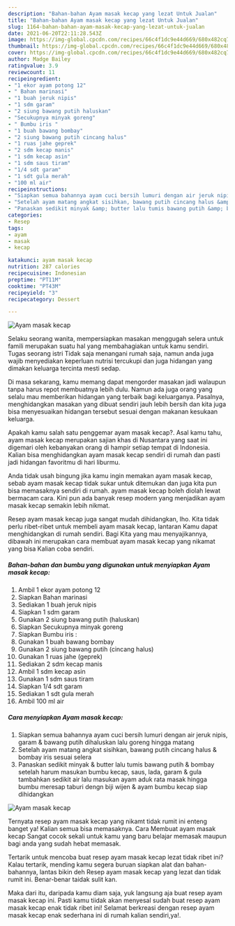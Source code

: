 ```yaml
---
description: "Bahan-bahan Ayam masak kecap yang lezat Untuk Jualan"
title: "Bahan-bahan Ayam masak kecap yang lezat Untuk Jualan"
slug: 1164-bahan-bahan-ayam-masak-kecap-yang-lezat-untuk-jualan
date: 2021-06-20T22:11:28.543Z
image: https://img-global.cpcdn.com/recipes/66c4f1dc9e44d669/680x482cq70/ayam-masak-kecap-foto-resep-utama.jpg
thumbnail: https://img-global.cpcdn.com/recipes/66c4f1dc9e44d669/680x482cq70/ayam-masak-kecap-foto-resep-utama.jpg
cover: https://img-global.cpcdn.com/recipes/66c4f1dc9e44d669/680x482cq70/ayam-masak-kecap-foto-resep-utama.jpg
author: Madge Bailey
ratingvalue: 3.9
reviewcount: 11
recipeingredient:
- "1 ekor ayam potong 12"
- " Bahan marinasi"
- "1 buah jeruk nipis"
- "1 sdm garam"
- "2 siung bawang putih haluskan"
- "Secukupnya minyak goreng"
- " Bumbu iris "
- "1 buah bawang bombay"
- "2 siung bawang putih cincang halus"
- "1 ruas jahe geprek"
- "2 sdm kecap manis"
- "1 sdm kecap asin"
- "1 sdm saus tiram"
- "1/4 sdt garam"
- "1 sdt gula merah"
- "100 ml air"
recipeinstructions:
- "Siapkan semua bahannya ayam cuci bersih lumuri dengan air jeruk nipis, garam &amp; bawang putih dihaluskan lalu goreng hingga matang"
- "Setelah ayam matang angkat sisihkan, bawang putih cincang halus &amp; bombay iris sesuai selera"
- "Panaskan sedikit minyak &amp; butter lalu tumis bawang putih &amp; bombay setelah harum masukan bumbu kecap, saus, lada, garam &amp; gula tambahkan sedikit air lalu masukan ayam aduk rata masak hingga bumbu meresap taburi dengn biji wijen &amp; ayam bumbu kecap siap dihidangkan"
categories:
- Resep
tags:
- ayam
- masak
- kecap

katakunci: ayam masak kecap 
nutrition: 287 calories
recipecuisine: Indonesian
preptime: "PT11M"
cooktime: "PT43M"
recipeyield: "3"
recipecategory: Dessert

---
```



![Ayam masak kecap](https://img-global.cpcdn.com/recipes/66c4f1dc9e44d669/680x482cq70/ayam-masak-kecap-foto-resep-utama.jpg)

Selaku seorang wanita, mempersiapkan masakan menggugah selera untuk famili merupakan suatu hal yang membahagiakan untuk kamu sendiri. Tugas seorang istri Tidak saja menangani rumah saja, namun anda juga wajib menyediakan keperluan nutrisi tercukupi dan juga hidangan yang dimakan keluarga tercinta mesti sedap.

Di masa  sekarang, kamu memang dapat mengorder masakan jadi walaupun tanpa harus repot membuatnya lebih dulu. Namun ada juga orang yang selalu mau memberikan hidangan yang terbaik bagi keluarganya. Pasalnya, menghidangkan masakan yang dibuat sendiri jauh lebih bersih dan kita juga bisa menyesuaikan hidangan tersebut sesuai dengan makanan kesukaan keluarga. 



Apakah kamu salah satu penggemar ayam masak kecap?. Asal kamu tahu, ayam masak kecap merupakan sajian khas di Nusantara yang saat ini digemari oleh kebanyakan orang di hampir setiap tempat di Indonesia. Kalian bisa menghidangkan ayam masak kecap sendiri di rumah dan pasti jadi hidangan favoritmu di hari liburmu.

Anda tidak usah bingung jika kamu ingin memakan ayam masak kecap, sebab ayam masak kecap tidak sukar untuk ditemukan dan juga kita pun bisa memasaknya sendiri di rumah. ayam masak kecap boleh diolah lewat bermacam cara. Kini pun ada banyak resep modern yang menjadikan ayam masak kecap semakin lebih nikmat.

Resep ayam masak kecap juga sangat mudah dihidangkan, lho. Kita tidak perlu ribet-ribet untuk membeli ayam masak kecap, lantaran Kamu dapat menghidangkan di rumah sendiri. Bagi Kita yang mau menyajikannya, dibawah ini merupakan cara membuat ayam masak kecap yang nikamat yang bisa Kalian coba sendiri.

<!--inarticleads1-->

##### Bahan-bahan dan bumbu yang digunakan untuk menyiapkan Ayam masak kecap:

1. Ambil 1 ekor ayam potong 12
1. Siapkan  Bahan marinasi
1. Sediakan 1 buah jeruk nipis
1. Siapkan 1 sdm garam
1. Gunakan 2 siung bawang putih (haluskan)
1. Siapkan Secukupnya minyak goreng
1. Siapkan  Bumbu iris :
1. Gunakan 1 buah bawang bombay
1. Gunakan 2 siung bawang putih (cincang halus)
1. Gunakan 1 ruas jahe (geprek)
1. Sediakan 2 sdm kecap manis
1. Ambil 1 sdm kecap asin
1. Gunakan 1 sdm saus tiram
1. Siapkan 1/4 sdt garam
1. Sediakan 1 sdt gula merah
1. Ambil 100 ml air




<!--inarticleads2-->

##### Cara menyiapkan Ayam masak kecap:

1. Siapkan semua bahannya ayam cuci bersih lumuri dengan air jeruk nipis, garam &amp; bawang putih dihaluskan lalu goreng hingga matang
1. Setelah ayam matang angkat sisihkan, bawang putih cincang halus &amp; bombay iris sesuai selera
1. Panaskan sedikit minyak &amp; butter lalu tumis bawang putih &amp; bombay setelah harum masukan bumbu kecap, saus, lada, garam &amp; gula tambahkan sedikit air lalu masukan ayam aduk rata masak hingga bumbu meresap taburi dengn biji wijen &amp; ayam bumbu kecap siap dihidangkan
<img src="//assets-global.cpcdn.com/assets/icons/button_play-2c75c40dde080a61004c1f40b05d8f140eaff45d7e9e6481dc71c63d2e7c4909.png" alt="Ayam masak kecap">



Ternyata resep ayam masak kecap yang nikamt tidak rumit ini enteng banget ya! Kalian semua bisa memasaknya. Cara Membuat ayam masak kecap Sangat cocok sekali untuk kamu yang baru belajar memasak maupun bagi anda yang sudah hebat memasak.

Tertarik untuk mencoba buat resep ayam masak kecap lezat tidak ribet ini? Kalau tertarik, mending kamu segera buruan siapkan alat dan bahan-bahannya, lantas bikin deh Resep ayam masak kecap yang lezat dan tidak rumit ini. Benar-benar taidak sulit kan. 

Maka dari itu, daripada kamu diam saja, yuk langsung aja buat resep ayam masak kecap ini. Pasti kamu tiidak akan menyesal sudah buat resep ayam masak kecap enak tidak ribet ini! Selamat berkreasi dengan resep ayam masak kecap enak sederhana ini di rumah kalian sendiri,ya!.

